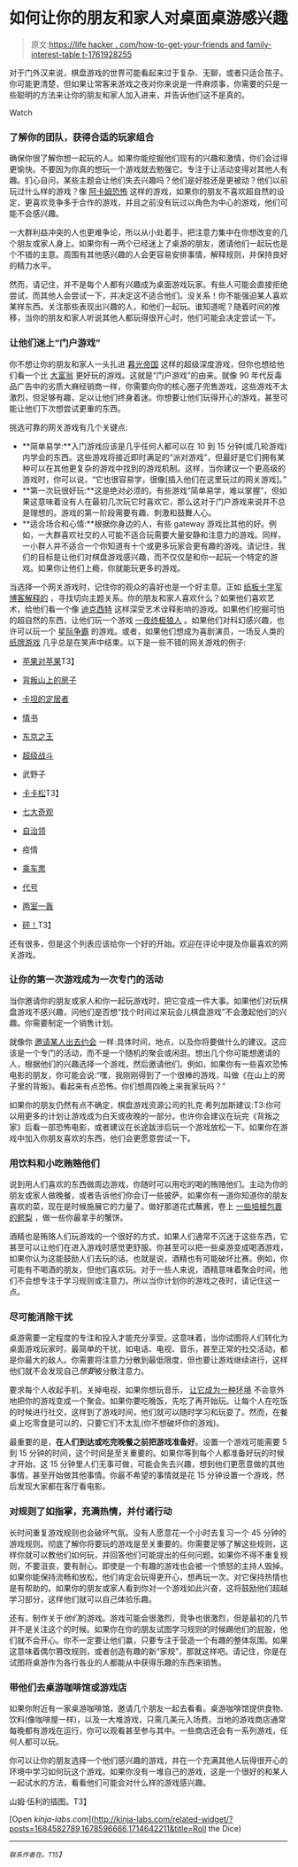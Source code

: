# 如何让你的朋友和家人对桌面桌游感兴趣

> 原文:[https://life hacker . com/how-to-get-your-friends and family-interest-table t-1761928255](https://lifehacker.com/how-to-get-your-friends-and-family-interested-in-tablet-1761928255)

对于门外汉来说，棋盘游戏的世界可能看起来过于复杂、无聊，或者只适合孩子。你可能更清楚，但如果让常客来游戏之夜对你来说是一件麻烦事，你需要的只是一些聪明的方法来让你的朋友和家人加入进来，并告诉他们这不是真的。

Watch

### **了解你的团队，获得合适的玩家组合**

确保你很了解你想一起玩的人。如果你能挖掘他们现有的兴趣和激情，你们会过得更愉快。不要因为你真的想玩一个游戏就去勉强它。专注于让活动变得对其他人有趣。扪心自问，某些主题会让他们失去兴趣吗？他们是好胜还是更被动？他们以前玩过什么样的游戏？像 [阿卡姆恐怖](https://www.fantasyflightgames.com/en/products/arkham-horror/) 这样的游戏，如果你的朋友不喜欢超自然的设定，更喜欢竞争多于合作的游戏，并且之前没有玩过以角色为中心的游戏，他们可能不会感兴趣。

一大群利益冲突的人也更难争论，所以从小处着手，把注意力集中在你想改变的几个朋友或家人身上。如果你有一两个已经迷上了桌游的朋友，邀请他们一起玩也是个不错的主意。周围有其他感兴趣的人会更容易安排事情，解释规则，并保持良好的精力水平。

然而，请记住，并不是每个人都有兴趣成为桌面游戏玩家。有些人可能会直接拒绝尝试，而其他人会尝试一下，并决定这不适合他们。没关系！你不能强迫某人喜欢某样东西。关注那些表现出兴趣的人，和他们一起玩。谁知道呢？随着时间的推移，当你的朋友和家人听说其他人都玩得很开心时，他们可能会决定尝试一下。

### **让他们迷上“门户游戏”**

你不想让你的朋友和家人一头扎进 [暮光帝国](https://www.fantasyflightgames.com/en/products/twilight-imperium-3rd-edition/) 这样的超级深度游戏，但你也想给他们看一个比 [大富翁](http://www.hasbro.com/en-us/brands/monopoly) 更好玩的游戏。这就是“门户游戏”的由来。就像 90 年代反毒品广告中的劣质大麻经销商一样，你需要向你的核心圈子兜售游戏，这些游戏不太激烈，但足够有趣，足以让他们终身着迷。你想要让他们玩得开心的游戏，甚至可能让他们下次想尝试更重的东西。

挑选可靠的网关游戏有几个关键点:

*   **简单易学:**入门游戏应该是几乎任何人都可以在 10 到 15 分钟(或几轮游戏)内学会的东西。这些游戏将接近即时满足的“派对游戏”，但最好是它们拥有某种可以在其他更复杂的游戏中找到的游戏机制。这样，当你建议一个更高级的游戏时，你可以说，“它也很容易学，很像[插入他们在这里玩过的网关游戏]。”
*   **第一次玩很好玩:**这是绝对必须的。有些游戏“简单易学，难以掌握”，但如果这意味着没有人在最初几次玩它时喜欢它，那么这对于门户游戏来说并不总是理想的。游戏的第一阶段需要有趣、刺激和鼓舞人心。
*   **适合场合和心情:**根据你身边的人，有些 gateway 游戏比其他的好。例如，一大群喜欢社交的人可能不适合玩需要大量安静和注意力的游戏。同样，一小群人并不适合一个你知道有十个或更多玩家会更有趣的游戏。请记住，我们的目标是让他们对棋盘游戏感兴趣，而不仅仅是和你一起玩一个特定的游戏。如果你让他们上瘾，你就能玩更多的游戏。

当选择一个网关游戏时，记住你的观众的喜好也是一个好主意。正如 [纸板十字军博客解释的](http://www.cardboardcrusader.com/7-unique-ways-to-convince-your-friends-to-play-board-games/) ，寻找切向主题关系。你的朋友和家人喜欢什么？如果他们喜欢艺术，给他们看一个像 [迪克西特](http://en.libellud.com/games/dixit) 这样深受艺术诠释影响的游戏。如果他们挖掘可怕的超自然的东西，让他们玩一个游戏 [一夜终极狼人](http://beziergames.com/products/one-night-ultimate-werewolf) 。如果他们对科幻感兴趣，也许可以玩一个 [星际争霸](http://www.looneylabs.com/games/star-fluxx) 的游戏。或者，如果他们想成为喜剧演员，一场反人类的 [纸牌游戏](https://cardsagainsthumanity.com/) 几乎总是在笑声中结束。以下是一些不错的网关游戏的例子:

*   [苹果对苹果](http://shop.mattel.com/family/index.jsp?categoryId=3768132)T3】
*   [背叛山上的房子](http://avalonhill.wizards.com/games/betrayal-at-house-on-the-hill)
*   [卡坦的定居者](http://www.catan.com/)
*   [情书](https://www.alderac.com/loveletter/)
*   [东京之王](http://www.iellogames.com/KingOfTokyo.html)
*   [超级战斗](https://www.superfightgame.com/)
*   武野子
*   [卡卡松](http://riograndegames.com/games.html?id=48)T3】
*   [七大奇观](http://www.rprod.com/?page=description-22)
*   [自治领](http://riograndegames.com/Game/278-Dominion)
*   疫情
*   [乘车票](https://www.daysofwonder.com/tickettoride/en/usa/)
*   [代号](http://czechgames.com/en/codenames/)

*   [两室一轰](http://tuesdayknightgames.com/tworoomsandaboom/)
*   [砰！](http://www.dvgiochi.com/catalogo/)T3】

还有很多，但是这个列表应该给你一个好的开始。欢迎在评论中提及你最喜欢的网关游戏。

### **让你的第一次游戏成为一次专门的活动**

当你邀请你的朋友或家人和你一起玩游戏时，把它变成一件大事。如果他们对玩棋盘游戏不感兴趣，问他们是否想“找个时间过来玩会儿棋盘游戏”不会激起他们的兴趣。你需要制定一个销售计划。

就像你 [邀请某人出去约会](https://lifehacker.com/the-dos-and-don-ts-of-texting-a-romantic-interest-1753671407) 一样:具体时间，地点，以及你将要做什么的建议。这应该是一个专门的活动，而不是一个随机的聚会或闲逛。想出几个你可能想邀请的人，根据他们的兴趣选择一个游戏，然后邀请他们。例如，如果你有一些喜欢恐怖电影的朋友，你可能会说:“嘿，我刚刚得到了一个很棒的游戏，叫做《在山上的房子里的背叛》。看起来有点恐怖。你们想周四晚上来我家玩吗？”

如果你的朋友仍然有点不确定，棋盘游戏资源公司的扎克·希列加斯建议:T3:你可以用更多的计划让游戏成为白天或夜晚的一部分。也许你会建议在玩完《背叛之家》后看一部恐怖电影，或者建议在长途跋涉后玩一个游戏放松一下。如果你在游戏中加入你朋友喜欢的东西，他们会更愿意尝试一下。

### **用饮料和小吃贿赂他们**

说到用人们喜欢的东西做周边游戏，你随时可以用吃的喝的贿赂他们。主动为你的朋友或家人做晚餐，或者告诉他们你会订一些披萨。如果你有一道你知道你的朋友喜欢的菜，现在是时候施展它的力量了。做好那道花式蘸酱，卷上 [一些培根包裹的鳄梨](https://lifehacker.com/your-super-lazy-guide-to-making-super-bowl-party-food-1757233544) ，做一些你最拿手的蟹饼。

酒精也是贿赂人们玩游戏的一个很好的方式，如果人们通常不沉迷于这些东西，它甚至可以让他们在进入游戏时感觉更舒服。你甚至可以把一些桌游变成喝酒游戏，如果你认为这能鼓励人们去玩的话。也就是说，酒精也有可能破坏比赛。例如，你可能有不喝酒的朋友，但他们喜欢玩。对于一些人来说，酒精意味着聚会时间，他们不会想专注于学习规则或注意力。所以当你计划你的游戏之夜时，请记住这一点。

### **尽可能消除干扰**

桌游需要一定程度的专注和投入才能充分享受。这意味着，当你试图将人们转化为桌面游戏玩家时，最简单的干扰，如电话、电视、音乐，甚至正常的社交活动，都是你最大的敌人。你需要将注意力分散到最低限度，但也要让游戏继续进行，这样他们就不会发现自己*想要*被分散注意力。

要求每个人收起手机，关掉电视，如果你想玩音乐， [让它成为一种环境](https://lifehacker.com/how-to-level-up-your-tabletop-role-playing-games-1749895415) 不会意外地把你的游戏变成一个聚会。如果你要吃晚饭，先吃了再开始玩。让每个人在吃饭的时候进行社交，这样到了游戏时间，他们就可以随时学习和玩耍了。然而，在餐桌上吃零食是可以的，只要它们不太乱(你不想破坏你的游戏)。

最重要的是，**在人们到达或吃完晚餐之前把游戏准备好**。设置一个游戏可能需要 5 到 15 分钟的时间，这个时间是至关重要的。如果你等到每个人都准备好玩的时候才开始，这 15 分钟里人们无事可做，可能会失去兴趣，想到他们更愿意做的其他事情，甚至开始做其他事情。你最不希望的事情就是花 15 分钟设置一个游戏，然后发现大家都在客厅看电影。

### **对规则了如指掌，充满热情，并付诸行动**

长时间重复游戏规则也会破坏气氛。没有人愿意花一个小时去复习一个 45 分钟的游戏规则。彻底了解你将要玩的游戏是至关重要的。你需要足够了解这些规则，这样你就可以教他们如何玩，并回答他们可能提出的任何问题。如果你不得不重复规则，不要沮丧，要有耐心。即使是一个有趣的游戏也会被一个愤怒的主持人毁掉。如果你能保持流畅和放松，他们肯定会玩得更开心，想再玩一次。对它保持热情也是有帮助的。如果你的朋友或家人看到你对一个游戏如此兴奋，这将鼓励他们超越学习部分，这样他们就可以自己体验乐趣。

还有，制作关于*他们*的游戏。游戏可能会很激烈，竞争也很激烈，但是最初的几节并不是关注这个的时候。如果你在你的朋友试图学习规则的时候踢他们的屁股，他们就不会开心。你不一定要让他们赢，只要专注于营造一个有趣的整体氛围。如果这意味着偶尔篡改规则，或者创造有趣的新“家规”，那就这样吧。请记住，你是在试图将桌游作为各行各业的人都能从中获得乐趣的东西来销售。

### **带他们去桌游咖啡馆或游戏店**

如果你附近有一家桌游咖啡馆，邀请几个朋友一起去看看。桌游咖啡馆提供食物、饮料(像咖啡屋一样)，以及一大堆游戏，只需几美元入场费。当地的游戏商店通常每晚都有游戏在运行，你可以观看甚至参与其中。一些商店还会有一系列游戏，任何人都可以玩。

你可以让你的朋友选择一个他们感兴趣的游戏，并在一个充满其他人玩得很开心的环境中学习如何玩这个游戏。如果你没有一堆自己的游戏，这是一个很好的和某人一起试水的方法，看看他们可能会对什么样的游戏感兴趣。

山姆·伍利的插图。T3】

[Open *kinja-labs.com*](http://kinja-labs.com/related-widget/?posts=1684582789,1678596666,1714642211&title=Roll the Dice)

* * *

<small>*联系作者在*</small>[<small></small>](mailto:patrick.allan@lifehacker.com)*<small>*。*T15】</small>*